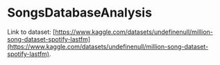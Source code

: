 # SongsDatabaseAnalysis

Link to dataset: [https://www.kaggle.com/datasets/undefinenull/million-song-dataset-spotify-lastfm](https://www.kaggle.com/datasets/undefinenull/million-song-dataset-spotify-lastfm).
